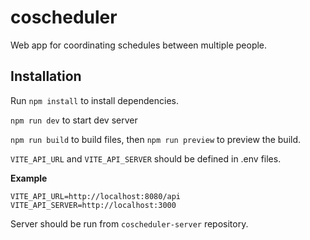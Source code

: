 # coscheduler

Web app for coordinating schedules between multiple people.

## Installation

Run `npm install` to install dependencies.

`npm run dev` to start dev server

`npm run build` to build files, then `npm run preview` to preview the build.

`VITE_API_URL` and `VITE_API_SERVER` should be defined in .env files.

**Example**

    VITE_API_URL=http://localhost:8080/api
    VITE_API_SERVER=http://localhost:3000

Server should be run from `coscheduler-server` repository.
